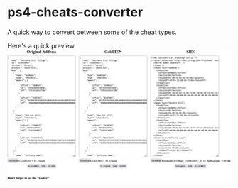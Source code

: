 # ps4-cheats-converter

A quick way to convert between some of the cheat types.

Here's a quick preview
![tool preview](preview.png)
